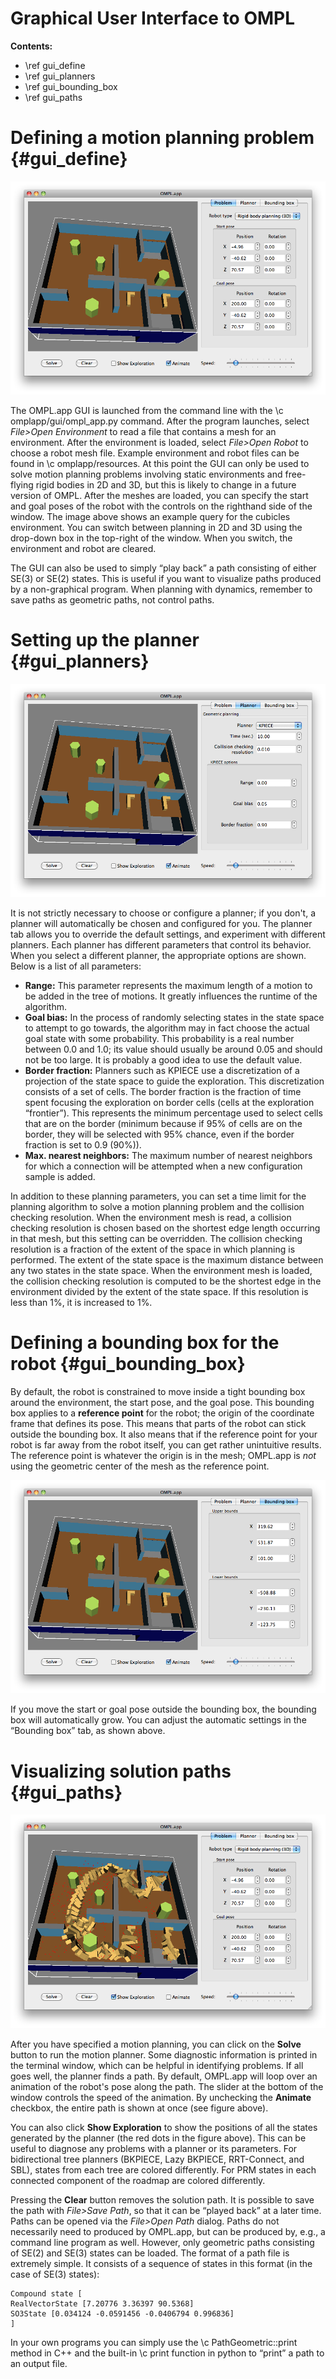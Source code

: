 # Graphical User Interface to OMPL

__Contents:__

- \ref gui_define
- \ref gui_planners
- \ref gui_bounding_box
- \ref gui_paths


# Defining a motion planning problem {#gui_define}

<img src="../images/gui_define.png" class="span8 nofloat">

The OMPL.app GUI is launched from the command line with the \c omplapp/gui/ompl_app.py command. After the program launches, select _File>Open Environment_ to read a file that contains a mesh for an environment. After the environment is loaded, select _File>Open Robot_ to choose a robot mesh file. Example environment and robot files can be found in \c omplapp/resources. At this point the GUI can only be used to solve motion planning problems involving static environments and free-flying rigid bodies in 2D and 3D, but this is likely to change in a future version of OMPL. After the meshes are loaded, you can specify the start and goal poses of the robot with the controls on the righthand side of the window. The image above shows an example query for the cubicles environment. You can switch between planning in 2D and 3D using the drop-down box in the top-right of the window. When you switch, the environment and robot are cleared.

The GUI can also be used to simply “play back” a path consisting of either SE(3) or SE(2) states. This is useful if you want to visualize paths produced by a non-graphical program. When planning with dynamics, remember to save paths as geometric paths, not control paths.


# Setting up the planner {#gui_planners}

<img src="../images/gui_planner.png" class="span8 nofloat">

It is not strictly necessary to choose or configure a planner; if you don't, a planner will automatically be chosen and configured for you. The planner tab allows you to override the default settings, and experiment with different planners. Each planner has different parameters that control its behavior. When you select a different planner, the appropriate options are shown. Below is a list of all parameters:

- __Range:__ This parameter represents the maximum length of a motion to be added in the tree of motions. It greatly influences the runtime of the algorithm.
- __Goal bias:__ In the process of randomly selecting states in the state space to attempt to go towards, the algorithm may in fact choose the actual goal state with some probability. This probability is a real number between 0.0 and 1.0; its value should usually be around 0.05 and should not be too large. It is probably a good idea to use the default value.
- __Border fraction:__ Planners such as KPIECE use a discretization of a projection of the state space to guide the exploration. This discretization consists of a set of cells. The border fraction is the fraction of time spent focusing the exploration on border cells (cells at the exploration “frontier”). This represents the minimum percentage used to select cells that are on the border (minimum because if 95% of cells are on the border, they will be selected with 95% chance, even if the border fraction is set to 0.9 (90%)).
- __Max. nearest neighbors:__ The maximum number of nearest neighbors for which a connection will be attempted when a new configuration sample is added.

In addition to these planning parameters, you can set a time limit for the planning algorithm to solve a motion planning problem and the collision checking resolution. When the environment mesh is read, a collision checking resolution is chosen based on the shortest edge length occurring in that mesh, but this setting can be overridden. The collision checking resolution is a fraction of the extent of the space in which planning is performed. The extent of the state space is the maximum distance between any two states in the state space. When the environment mesh is loaded, the collision checking resolution is computed to be the shortest edge in the environment divided by the extent of the state space. If this resolution is less than 1%, it is increased to 1%.


# Defining a bounding box for the robot {#gui_bounding_box}

By default, the robot is constrained to move inside a tight bounding box around the environment, the start pose, and the goal pose. This bounding box applies to a __reference point__ for the robot; the origin of the coordinate frame that defines its pose. This means that parts of the robot can stick outside the bounding box. It also means that if the reference point for your robot is far away from the robot itself, you can get rather unintuitive results. The reference point is whatever the origin is in the mesh; OMPL.app is _not_ using the geometric center of the mesh as the reference point.

<img src="../images/gui_bbox.png" class="span8 nofloat">

If you move the start or goal pose outside the bounding box, the bounding box will automatically grow. You can adjust the automatic settings in the “Bounding box” tab, as shown above.


# Visualizing solution paths {#gui_paths}

<img src="../images/gui_path.png" class="span8 nofloat">

After you have specified a motion planning, you can click on the __Solve__ button to run the motion planner. Some diagnostic information is printed in the terminal window, which can be helpful in identifying problems. If all goes well, the planner finds a path. By default, OMPL.app will loop over an animation of the robot's pose along the path. The slider at the bottom of the window controls the speed of the animation. By unchecking the __Animate__ checkbox, the entire path is shown at once (see figure above).

You can also click __Show Exploration__ to show the positions of all the states generated by the planner (the red dots in the figure above). This can be useful to diagnose any problems with a planner or its parameters. For bidirectional tree planners (BKPIECE, Lazy BKPIECE, RRT-Connect, and SBL), states from each tree are colored differently. For PRM states in each connected component of the roadmap are colored differently. 

Pressing the __Clear__ button removes the solution path. It is possible to save the path with _File>Save Path_, so that it can be “played back” at a later time. Paths can be opened via the _File>Open Path_ dialog. Paths do not necessarily need to produced by OMPL.app, but can be produced by, e.g., a command line program as well. However, only geometric paths consisting of SE(2) and SE(3) states can be loaded. The format of a path file is extremely simple. It consists of a sequence of states in this format (in the case of SE(3) states):

    Compound state [
    RealVectorState [7.20776 3.36397 90.5368]
    SO3State [0.034124 -0.0591456 -0.0406794 0.996836]
    ]

In your own programs you can simply use the \c PathGeometric::print method in C++ and the built-in \c print function in python to “print” a path to an output file.
